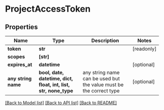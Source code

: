 # ProjectAccessToken


## Properties
Name | Type | Description | Notes
------------ | ------------- | ------------- | -------------
**token** | **str** |  | [readonly] 
**scopes** | **[str]** |  | 
**expires_at** | **datetime** |  | [optional] 
**any string name** | **bool, date, datetime, dict, float, int, list, str, none_type** | any string name can be used but the value must be the correct type | [optional]

[[Back to Model list]](../README.md#documentation-for-models) [[Back to API list]](../README.md#documentation-for-api-endpoints) [[Back to README]](../README.md)


